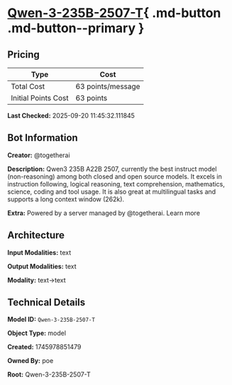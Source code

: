 # [Qwen-3-235B-2507-T](https://poe.com/Qwen-3-235B-2507-T){ .md-button .md-button--primary }

## Pricing

| Type | Cost |
|------|------|
| Total Cost | 63 points/message |
| Initial Points Cost | 63 points |

**Last Checked:** 2025-09-20 11:45:32.111845


## Bot Information

**Creator:** @togetherai

**Description:** Qwen3 235B A22B 2507, currently the best instruct model (non-reasoning) among both closed and open source models. It excels in instruction following, logical reasoning, text comprehension, mathematics, science, coding and tool usage. It is also great at multilingual tasks and supports a long context window (262k).

**Extra:** Powered by a server managed by @togetherai. Learn more


## Architecture

**Input Modalities:** text

**Output Modalities:** text

**Modality:** text->text


## Technical Details

**Model ID:** `Qwen-3-235B-2507-T`

**Object Type:** model

**Created:** 1745978851479

**Owned By:** poe

**Root:** Qwen-3-235B-2507-T
